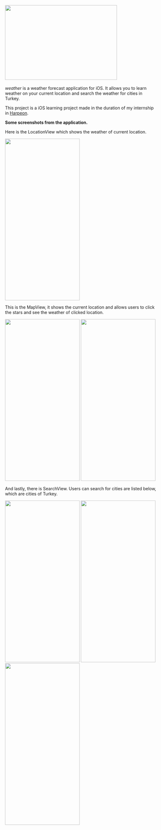 
# <img src="https://user-images.githubusercontent.com/74210334/157861228-1cb10a98-272c-48a5-89aa-043eddc9b93b.png" width="369,5" height="246,5" />

_weather_ is a weather forecast application for iOS. It allows you to learn weather on your current location and search the weather for cities in Turkey. 

This project is a iOS learning project made in the duration of my internship in [Harpeon](https://harpeon.com/).

**Some screenshots from the application.**

Here is the LocationView which shows the weather of current location. 

<img src="https://user-images.githubusercontent.com/74210334/157862852-5b675920-d4c7-450a-bfac-5878c902cf04.jpeg" width="246,3" height="533,3" />

This is the MapView, it shows the current location and allows users to click the stars and see the weather of clicked location. 

<img src="https://user-images.githubusercontent.com/74210334/157862856-4514f780-a802-4f9d-864c-ed3b6de25d07.jpeg" width="246,3" height="533,3" /> <img src="https://user-images.githubusercontent.com/74210334/157862859-1046a605-24ab-413f-a4d2-e349799bdbec.jpeg" width="246,3" height="533,3" /> 

And lastly, there is SearchView. Users can search for cities are listed below, which are cities of Turkey.

<img src="https://user-images.githubusercontent.com/74210334/157862861-1e2179f8-2433-4a46-ad84-261083a14729.jpeg" width="246,3" height="533,3" /> <img src="https://user-images.githubusercontent.com/74210334/157862862-54e69e07-4004-4c9e-bf47-98c2bc4d2e92.jpeg" width="246,3" height="533,3" /> <img src="https://user-images.githubusercontent.com/74210334/157862863-cbb8efc5-718b-4cf4-bc33-a31b59ddc89c.jpeg" width="246,3" height="533,3" />
